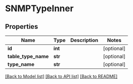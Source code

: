 # SNMPTypeInner

## Properties
Name | Type | Description | Notes
------------ | ------------- | ------------- | -------------
**id** | **int** |  | [optional] 
**table_type_name** | **str** |  | [optional] 
**type_name** | **str** |  | [optional] 

[[Back to Model list]](../README.md#documentation-for-models) [[Back to API list]](../README.md#documentation-for-api-endpoints) [[Back to README]](../README.md)

